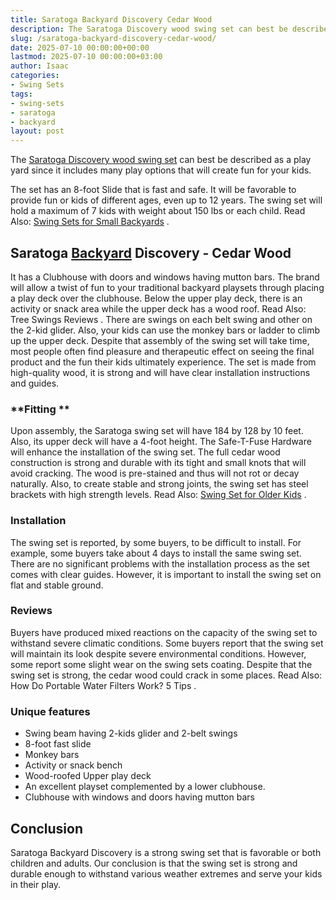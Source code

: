 ```yaml
---
title: Saratoga Backyard Discovery Cedar Wood
description: The Saratoga Discovery wood swing set can best be described as a play yard since it includes many play options that will create fun for your kids. The set has...
slug: /saratoga-backyard-discovery-cedar-wood/
date: 2025-07-10 00:00:00+00:00
lastmod: 2025-07-10 00:00:00+03:00
author: Isaac
categories:
- Swing Sets
tags:
- swing-sets
- saratoga
- backyard
layout: post
---
```

The
[Saratoga Discovery wood swing set](https://www.amazon.com/dp/B004SZTU6S/?tag=p-policy-20)
can best be described as a play yard since it includes many play options that will create fun for your kids.

The set has an 8-foot Slide that is fast and safe. It will be favorable to provide fun or kids of different ages, even up to 12 years.
The swing set will hold a maximum of 7 kids with weight about 150 lbs or each child. Read Also:
[Swing Sets for Small Backyards](https://pestpolicy.com/best-[swing-sets](https://pestpolicy.com/fun-backyard-flexible-flyer-swing-set/)-for-small-backyards/)
.
## Saratoga [Backyard](https://pestpolicy.com/skyfort-ii-backyard-discovery-cedar-wood-for-3-10-years/) Discovery - Cedar Wood

It has a Clubhouse with doors and windows having mutton bars. The brand will allow a twist of fun to your traditional backyard playsets through placing a play deck over the clubhouse.
Below the upper play deck, there is an activity or snack area while the upper deck has a wood roof. Read Also:
Tree Swings Reviews
.
There are swings on each belt swing and other on the 2-kid glider. Also, your kids can use the monkey bars or ladder to climb up the upper deck.
Despite that assembly of the swing set will take time, most people often find pleasure and therapeutic effect on seeing the final product and the fun their kids ultimately experience.
The set is made from high-quality wood, it is strong and will have clear installation instructions and guides.
### **Fitting **
Upon assembly, the Saratoga swing set will have 184 by 128 by 10 feet. Also, its upper deck will have a 4-foot height. The Safe-T-Fuse Hardware will enhance the installation of the swing set.
The full cedar wood construction is strong and durable with its tight and small knots that will avoid cracking.
The wood is pre-stained and thus will not rot or decay naturally. Also, to create stable and strong joints, the swing set has steel brackets with high strength levels. Read Also:
[Swing Set for Older Kids](https://pestpolicy.com/best-swing-set-for-older-kids/)
.
### Installation
The swing set is reported, by some buyers, to be difficult to install. For example, some buyers take about 4 days to install the same swing set.
There are no significant problems with the installation process as the set comes with clear guides. However, it is important to install the swing set on flat and stable ground.
### Reviews
Buyers have produced mixed reactions on the capacity of the swing set to withstand severe climatic conditions.
Some buyers report that the swing set will maintain its look despite severe environmental conditions. However, some report some slight wear on the swing sets coating.
Despite that the swing set is strong, the cedar wood could crack in some places. Read Also:
How Do Portable Water Filters Work? 5 Tips
.
### Unique features
- Swing beam having 2-kids glider and 2-belt swings
- 8-foot fast slide
- Monkey bars
- Activity or snack bench
- Wood-roofed Upper play deck
- An excellent playset complemented by a lower clubhouse.
- Clubhouse with windows and doors having mutton bars
## Conclusion
Saratoga Backyard Discovery is a strong swing set that is favorable or both children and adults.
Our conclusion is that the swing set is strong and durable enough to withstand various weather extremes and serve your kids in their play.